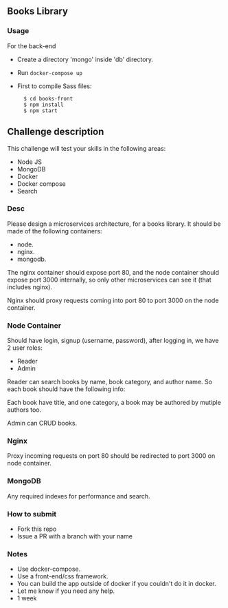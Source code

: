 ## Books Library

### Usage

For the back-end 

- Create a directory 'mongo' inside 'db' directory.
- Run `docker-compose up`

- First to compile Sass files:

        $ cd books-front
        $ npm install
        $ npm start


## Challenge description

This challenge will test your skills in the following areas:

- Node JS
- MongoDB
- Docker
- Docker compose
- Search

### Desc
Please design a microservices architecture, for a books library. It
should be made of the following containers:

- node.
- nginx.
- mongodb.

The nginx container should expose port 80, and the node container
should expose port 3000 internally, so only other microservices
can see it (that includes nginx).

Nginx should proxy requests coming into port 80 to port 3000 on the node
container.

### Node Container
Should have login, signup (username, password), after logging in,
we have 2 user roles:

- Reader
- Admin

Reader can search books by name, book category, and author name. So each
book should have the following info:

Each book have title, and one category, a book may be authored by mutiple
authors too.

Admin can CRUD books.


### Nginx
Proxy incoming requests on port 80 should be redirected to port 3000 on
node container.

### MongoDB
Any required indexes for performance and search.

### How to submit
- Fork this repo
- Issue a PR with a branch with your name

### Notes
- Use docker-compose.
- Use a front-end/css framework.
- You can build the app outside of docker if you couldn't do it in docker.
- Let me know if you need any help.
- 1 week
